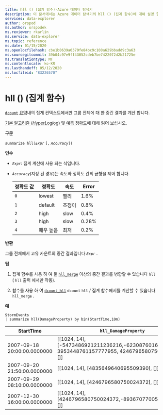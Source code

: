 ```yaml
---
title: hll () (집계 함수)-Azure 데이터 탐색기
description: 이 문서에서는 Azure 데이터 탐색기의 hll () (집계 함수)에 대해 설명 합니다.
services: data-explorer
author: orspod
ms.author: orspodek
ms.reviewer: rkarlin
ms.service: data-explorer
ms.topic: reference
ms.date: 01/15/2020
ms.openlocfilehash: cbe1b0639a0379fe84bc9c100a629bbadd9c3a63
ms.sourcegitcommit: 39b04c97e9ff43052cdeb7be7422072d2b21725e
ms.translationtype: MT
ms.contentlocale: ko-KR
ms.lasthandoff: 05/12/2020
ms.locfileid: "83226570"
---
```

# <a name="hll-aggregation-function"></a>hll () (집계 함수)

[`dcount`](dcount-aggfunction.md) [요약](summarizeoperator.md)내의 집계 컨텍스트에서만 그룹 전체에 대 한 중간 결과를 계산 합니다.

[기본 알고리즘 (*H*yper*L*og*l*og) 및 예측 정확도](dcount-aggfunction.md#estimation-accuracy)에 대해 읽어 보십시오.

**구문**

`summarize hll(`*`Expr`* `[,` *`Accuracy`*`])`

**인수**

* *`Expr`*: 집계 계산에 사용 되는 식입니다. 
* *`Accuracy`*(지정 된 경우)는 속도와 정확도 간의 균형을 제어 합니다.

  |정확도 값 |정확도  |속도  |Error  |
  |---------|---------|---------|---------|
  |`0` | lowest | 빨리 | 1.6% |
  |`1` | default  | 조정이 | 0.8% |
  |`2` | high | slow | 0.4%  |
  |`3` | high | slow | 0.28% |
  |`4` | 매우 높음 | 최저 | 0.2% |
    
**반환**

그룹 전체에서 고유 카운트의 중간 결과입니다 *`Expr`* .
 
**팁**

1. 집계 함수를 사용 하 여 둘 [`hll_merge`](hll-merge-aggfunction.md) 이상의 중간 결과를 병합할 수 있습니다 `hll` ( `hll` 출력 에서만 작동).

1. 함수를 사용 하 여 [`dcount_hll`](dcount-hllfunction.md) `dcount` `hll`  /  집계 함수에서를 계산할 수 있습니다 `hll_merge` .

**예**

<!-- csl: https://help.kusto.windows.net:443/Samples -->
```kusto
StormEvents
| summarize hll(DamageProperty) by bin(StartTime,10m)

```

|StartTime|`hll_DamageProperty`|
|---|---|
|2007-09-18 20:00:00.0000000|[[1024, 14], [-5473486921211236216,-6230876016761372746, 3953448761157777955, 4246796580750024372], []]|
|2007-09-20 21:50:00.0000000|[[1024, 14], [4835649640695509390], []]|
|2007-09-29 08:10:00.0000000|[[1024, 14], [4246796580750024372], []]|
|2007-12-30 16:00:00.0000000|[[1024, 14], [4246796580750024372,-8936707700542868125], []]|
